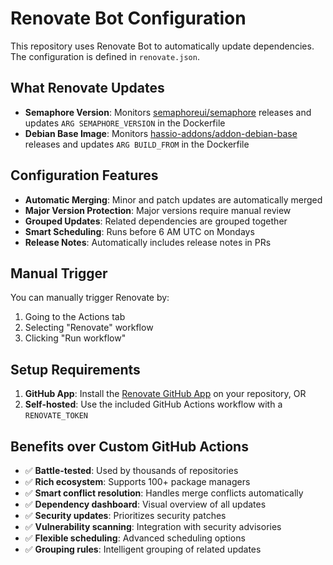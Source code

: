 # Renovate Bot Configuration

This repository uses Renovate Bot to automatically update dependencies. The configuration is defined in `renovate.json`.

## What Renovate Updates

- **Semaphore Version**: Monitors [semaphoreui/semaphore](https://github.com/semaphoreui/semaphore) releases and updates `ARG SEMAPHORE_VERSION` in the Dockerfile
- **Debian Base Image**: Monitors [hassio-addons/addon-debian-base](https://github.com/hassio-addons/addon-debian-base) releases and updates `ARG BUILD_FROM` in the Dockerfile

## Configuration Features

- **Automatic Merging**: Minor and patch updates are automatically merged
- **Major Version Protection**: Major versions require manual review
- **Grouped Updates**: Related dependencies are grouped together
- **Smart Scheduling**: Runs before 6 AM UTC on Mondays
- **Release Notes**: Automatically includes release notes in PRs

## Manual Trigger

You can manually trigger Renovate by:

1. Going to the Actions tab
2. Selecting "Renovate" workflow
3. Clicking "Run workflow"

## Setup Requirements

1. **GitHub App**: Install the [Renovate GitHub App](https://github.com/apps/renovate) on your repository, OR
2. **Self-hosted**: Use the included GitHub Actions workflow with a `RENOVATE_TOKEN`

## Benefits over Custom GitHub Actions

- ✅ **Battle-tested**: Used by thousands of repositories
- ✅ **Rich ecosystem**: Supports 100+ package managers
- ✅ **Smart conflict resolution**: Handles merge conflicts automatically
- ✅ **Dependency dashboard**: Visual overview of all updates
- ✅ **Security updates**: Prioritizes security patches
- ✅ **Vulnerability scanning**: Integration with security advisories
- ✅ **Flexible scheduling**: Advanced scheduling options
- ✅ **Grouping rules**: Intelligent grouping of related updates
